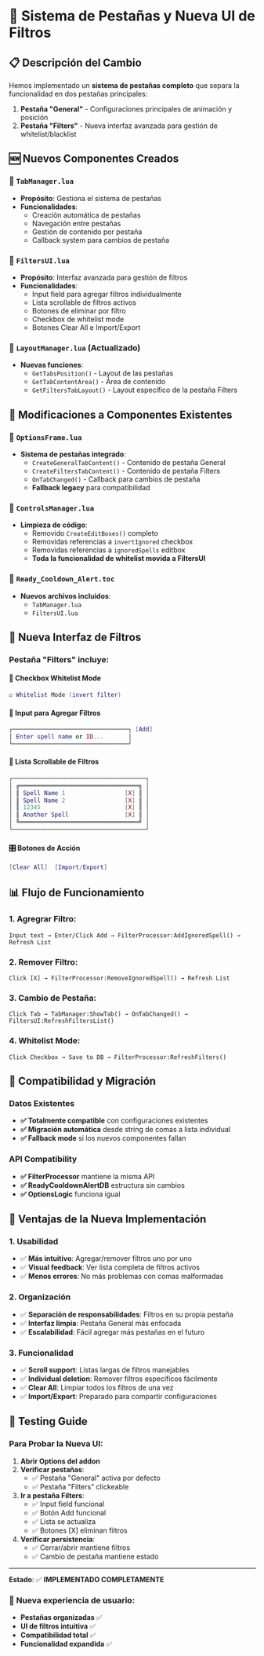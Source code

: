 # 🎯 Sistema de Pestañas y Nueva UI de Filtros

## 📋 Descripción del Cambio

Hemos implementado un **sistema de pestañas completo** que separa la funcionalidad en dos pestañas principales:

1. **Pestaña "General"** - Configuraciones principales de animación y posición
2. **Pestaña "Filters"** - Nueva interfaz avanzada para gestión de whitelist/blacklist

## 🆕 **Nuevos Componentes Creados**

### 📁 `TabManager.lua`
- **Propósito**: Gestiona el sistema de pestañas
- **Funcionalidades**:
  - Creación automática de pestañas
  - Navegación entre pestañas
  - Gestión de contenido por pestaña
  - Callback system para cambios de pestaña

### 📁 `FiltersUI.lua`  
- **Propósito**: Interfaz avanzada para gestión de filtros
- **Funcionalidades**:
  - Input field para agregar filtros individualmente
  - Lista scrollable de filtros activos
  - Botones de eliminar por filtro
  - Checkbox de whitelist mode
  - Botones Clear All e Import/Export

### 📁 `LayoutManager.lua` (Actualizado)
- **Nuevas funciones**:
  - `GetTabsPosition()` - Layout de las pestañas
  - `GetTabContentArea()` - Área de contenido
  - `GetFiltersTabLayout()` - Layout específico de la pestaña Filters

## 🔧 **Modificaciones a Componentes Existentes**

### 📄 `OptionsFrame.lua`
- **Sistema de pestañas integrado**:
  - `CreateGeneralTabContent()` - Contenido de pestaña General
  - `CreateFiltersTabContent()` - Contenido de pestaña Filters  
  - `OnTabChanged()` - Callback para cambios de pestaña
  - **Fallback legacy** para compatibilidad

### 📄 `ControlsManager.lua`
- **Limpieza de código**:
  - Removido `CreateEditBoxes()` completo
  - Removidas referencias a `invertIgnored` checkbox
  - Removidas referencias a `ignoredSpells` editbox
  - **Toda la funcionalidad de whitelist movida a FiltersUI**

### 📄 `Ready_Cooldown_Alert.toc`
- **Nuevos archivos incluidos**:
  - `TabManager.lua`
  - `FiltersUI.lua`

## 🎨 **Nueva Interfaz de Filtros**

### **Pestaña "Filters" incluye:**

#### 🔘 **Checkbox Whitelist Mode**
```lua
☑️ Whitelist Mode (invert filter)
```

#### 📝 **Input para Agregar Filtros**
```lua
┌─────────────────────────────────┐ [Add]
│ Enter spell name or ID...       │
└─────────────────────────────────┘
```

#### 📜 **Lista Scrollable de Filtros**
```lua
┌──────────────────────────────────────┐
│ ╔══════════════════════════════════╗ │
│ ║ Spell Name 1                 [X] ║ │
│ ║ Spell Name 2                 [X] ║ │  
│ ║ 12345                        [X] ║ │
│ ║ Another Spell                [X] ║ │
│ ╚══════════════════════════════════╝ │
└──────────────────────────────────────┘
```

#### 🎛️ **Botones de Acción**
```lua
[Clear All]  [Import/Export]
```

## 📊 **Flujo de Funcionamiento**

### **1. Agregrar Filtro:**
```
Input text → Enter/Click Add → FilterProcessor:AddIgnoredSpell() → Refresh List
```

### **2. Remover Filtro:**
```
Click [X] → FilterProcessor:RemoveIgnoredSpell() → Refresh List
```

### **3. Cambio de Pestaña:**
```
Click Tab → TabManager:ShowTab() → OnTabChanged() → FiltersUI:RefreshFiltersList()
```

### **4. Whitelist Mode:**
```
Click Checkbox → Save to DB → FilterProcessor:RefreshFilters()
```

## 🔄 **Compatibilidad y Migración**

### **Datos Existentes**
- **✅ Totalmente compatible** con configuraciones existentes
- **✅ Migración automática** desde string de comas a lista individual
- **✅ Fallback mode** si los nuevos componentes fallan

### **API Compatibility**
- **✅ FilterProcessor** mantiene la misma API
- **✅ ReadyCooldownAlertDB** estructura sin cambios
- **✅ OptionsLogic** funciona igual

## 🎯 **Ventajas de la Nueva Implementación**

### **1. Usabilidad**
- ✅ **Más intuitivo**: Agregar/remover filtros uno por uno
- ✅ **Visual feedback**: Ver lista completa de filtros activos
- ✅ **Menos errores**: No más problemas con comas malformadas

### **2. Organización**
- ✅ **Separación de responsabilidades**: Filtros en su propia pestaña
- ✅ **Interfaz limpia**: Pestaña General más enfocada
- ✅ **Escalabilidad**: Fácil agregar más pestañas en el futuro

### **3. Funcionalidad**
- ✅ **Scroll support**: Listas largas de filtros manejables
- ✅ **Individual deletion**: Remover filtros específicos fácilmente
- ✅ **Clear All**: Limpiar todos los filtros de una vez
- ✅ **Import/Export**: Preparado para compartir configuraciones

## 🧪 **Testing Guide**

### **Para Probar la Nueva UI:**

1. **Abrir Options del addon**
2. **Verificar pestañas**:
   - ✅ Pestaña "General" activa por defecto
   - ✅ Pestaña "Filters" clickeable
3. **Ir a pestaña Filters**:
   - ✅ Input field funcional
   - ✅ Botón Add funcional
   - ✅ Lista se actualiza
   - ✅ Botones [X] eliminan filtros
4. **Verificar persistencia**:
   - ✅ Cerrar/abrir mantiene filtros
   - ✅ Cambio de pestaña mantiene estado

---
**Estado**: ✅ **IMPLEMENTADO COMPLETAMENTE**

### 🎉 **Nueva experiencia de usuario:**
- **Pestañas organizadas** ✅
- **UI de filtros intuitiva** ✅  
- **Compatibilidad total** ✅
- **Funcionalidad expandida** ✅
